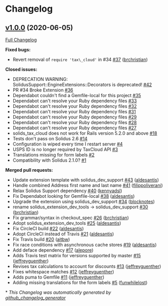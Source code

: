 # Changelog

## [v1.0.0](https://github.com/solidusio-contrib/solidus_tax_cloud/tree/v1.0.0) (2020-06-05)

[Full Changelog](https://github.com/solidusio-contrib/solidus_tax_cloud/compare/aaf557d4c0635f5e7d4211fff6c519f95d6e882c...v1.0.0)

**Fixed bugs:**

- Revert removal of `require 'tax\_cloud'` in \#34 [\#37](https://github.com/solidusio-contrib/solidus_tax_cloud/pull/37) ([brchristian](https://github.com/brchristian))

**Closed issues:**

- DEPRECATION WARNING: SolidusSupport::EngineExtensions::Decorators is deprecated! [\#42](https://github.com/solidusio-contrib/solidus_tax_cloud/issues/42)
- PR \#34 Broke Extension [\#36](https://github.com/solidusio-contrib/solidus_tax_cloud/issues/36)
- Dependabot couldn't find a Gemfile-local for this project [\#35](https://github.com/solidusio-contrib/solidus_tax_cloud/issues/35)
- Dependabot can't resolve your Ruby dependency files [\#33](https://github.com/solidusio-contrib/solidus_tax_cloud/issues/33)
- Dependabot can't resolve your Ruby dependency files [\#32](https://github.com/solidusio-contrib/solidus_tax_cloud/issues/32)
- Dependabot can't resolve your Ruby dependency files [\#31](https://github.com/solidusio-contrib/solidus_tax_cloud/issues/31)
- Dependabot can't resolve your Ruby dependency files [\#29](https://github.com/solidusio-contrib/solidus_tax_cloud/issues/29)
- Dependabot can't resolve your Ruby dependency files [\#28](https://github.com/solidusio-contrib/solidus_tax_cloud/issues/28)
- Dependabot can't resolve your Ruby dependency files [\#27](https://github.com/solidusio-contrib/solidus_tax_cloud/issues/27)
- solids\_tax\_cloud does not work for Rails version 5.2.0 and above [\#18](https://github.com/solidusio-contrib/solidus_tax_cloud/issues/18)
- Tests don't pass on Solidus 2.6 [\#14](https://github.com/solidusio-contrib/solidus_tax_cloud/issues/14)
- Configuration is wiped every time I restart server [\#4](https://github.com/solidusio-contrib/solidus_tax_cloud/issues/4)
- USPS ID is no longer required by TaxCloud API [\#3](https://github.com/solidusio-contrib/solidus_tax_cloud/issues/3)
- Translations missing for form labels [\#2](https://github.com/solidusio-contrib/solidus_tax_cloud/issues/2)
- Compatibility with Solidus 2.1.0? [\#1](https://github.com/solidusio-contrib/solidus_tax_cloud/issues/1)

**Merged pull requests:**

- Update extension template with solidus\_dev\_support [\#43](https://github.com/solidusio-contrib/solidus_tax_cloud/pull/43) ([aldesantis](https://github.com/aldesantis))
- Handle combined Address first name and last name [\#41](https://github.com/solidusio-contrib/solidus_tax_cloud/pull/41) ([filippoliverani](https://github.com/filippoliverani))
- Relax Solidus Support dependency [\#40](https://github.com/solidusio-contrib/solidus_tax_cloud/pull/40) ([kennyadsl](https://github.com/kennyadsl))
- Fix Dependabot looking for Gemfile-local [\#38](https://github.com/solidusio-contrib/solidus_tax_cloud/pull/38) ([aldesantis](https://github.com/aldesantis))
- Upgrade the extension using solidus\_dev\_support [\#34](https://github.com/solidusio-contrib/solidus_tax_cloud/pull/34) ([blocknotes](https://github.com/blocknotes))
- rename solidus\_extension\_dev\_tools -\> solidus\_dev\_support [\#30](https://github.com/solidusio-contrib/solidus_tax_cloud/pull/30) ([brchristian](https://github.com/brchristian))
- Fix grammar/syntax in checkout\_spec [\#26](https://github.com/solidusio-contrib/solidus_tax_cloud/pull/26) ([brchristian](https://github.com/brchristian))
- Adopt solidus\_extension\_dev\_tools [\#25](https://github.com/solidusio-contrib/solidus_tax_cloud/pull/25) ([aldesantis](https://github.com/aldesantis))
- Fix CircleCI build [\#22](https://github.com/solidusio-contrib/solidus_tax_cloud/pull/22) ([aldesantis](https://github.com/aldesantis))
- Adopt CircleCI instead of Travis [\#21](https://github.com/solidusio-contrib/solidus_tax_cloud/pull/21) ([aldesantis](https://github.com/aldesantis))
- Fix Travis build [\#20](https://github.com/solidusio-contrib/solidus_tax_cloud/pull/20) ([aitbw](https://github.com/aitbw))
- Fix race conditions with asynchronous cache stores [\#19](https://github.com/solidusio-contrib/solidus_tax_cloud/pull/19) ([aldesantis](https://github.com/aldesantis))
- Add deface dependency [\#17](https://github.com/solidusio-contrib/solidus_tax_cloud/pull/17) ([alepore](https://github.com/alepore))
- Adds Travis test matrix for versions supported by master [\#15](https://github.com/solidusio-contrib/solidus_tax_cloud/pull/15) ([jeffreyguenther](https://github.com/jeffreyguenther))
- Revises tax calculations to account for discounts [\#13](https://github.com/solidusio-contrib/solidus_tax_cloud/pull/13) ([jeffreyguenther](https://github.com/jeffreyguenther))
- Fixes whitespace matches [\#12](https://github.com/solidusio-contrib/solidus_tax_cloud/pull/12) ([jeffreyguenther](https://github.com/jeffreyguenther))
- Adds puma to Gemfile [\#11](https://github.com/solidusio-contrib/solidus_tax_cloud/pull/11) ([jeffreyguenther](https://github.com/jeffreyguenther))
- Adding missing translations for the form labels [\#5](https://github.com/solidusio-contrib/solidus_tax_cloud/pull/5) ([funwhilelost](https://github.com/funwhilelost))



\* *This Changelog was automatically generated by [github_changelog_generator](https://github.com/github-changelog-generator/github-changelog-generator)*

